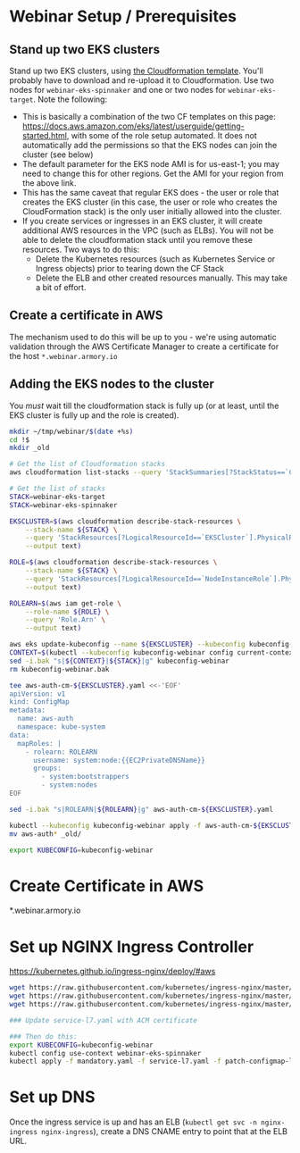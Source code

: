 # Webinar Setup / Prerequisites

## Stand up two EKS clusters
Stand up two EKS clusters, using [the Cloudformation template](misc/eks.yml).  You'll probably have to download and re-upload it to Cloudformation.  Use two nodes for `webinar-eks-spinnaker` and one or two nodes for `webinar-eks-target`.  Note the following:
* This is basically a combination of the two CF templates on this page: https://docs.aws.amazon.com/eks/latest/userguide/getting-started.html, with some of the role setup automated.  It does not automatically add the permissions so that the EKS nodes can join the cluster (see below)
* The default parameter for the EKS node AMI is for us-east-1; you may need to change this for other regions.  Get the AMI for your region from the above link.
* This has the same caveat that regular EKS does - the user or role that creates the EKS cluster (in this case, the user or role who creates the CloudFormation stack) is the only user initially allowed into the cluster.
* If you create services or ingresses in an EKS cluster, it will create additional AWS resources in the VPC (such as ELBs).  You will not be able to delete the cloudformation stack until you remove these resources.  Two ways to do this:
    * Delete the Kubernetes resources (such as Kubernetes Service or Ingress objects) prior to tearing down the CF Stack
    * Delete the ELB and other created resources manually.  This may take a bit of effort.

## Create a certificate in AWS
The mechanism used to do this will be up to you - we're using automatic validation through the AWS Certificate Manager to create a certificate for the host `*.webinar.armory.io`

## Adding the EKS nodes to the cluster
You *must* wait till the cloudformation stack is fully up (or at least, until the EKS cluster is fully up and the role is created).
```bash
mkdir ~/tmp/webinar/$(date +%s)
cd !$
mkdir _old

# Get the list of Cloudformation stacks
aws cloudformation list-stacks --query 'StackSummaries[?StackStatus==`CREATE_COMPLETE` && TemplateDescription==`Amazon EKS Sample VPC`]'

# Get the list of stacks
STACK=webinar-eks-target
STACK=webinar-eks-spinnaker

EKSCLUSTER=$(aws cloudformation describe-stack-resources \
    --stack-name ${STACK} \
    --query 'StackResources[?LogicalResourceId==`EKSCluster`].PhysicalResourceId' \
    --output text)

ROLE=$(aws cloudformation describe-stack-resources \
    --stack-name ${STACK} \
    --query 'StackResources[?LogicalResourceId==`NodeInstanceRole`].PhysicalResourceId' \
    --output text)

ROLEARN=$(aws iam get-role \
    --role-name ${ROLE} \
    --query 'Role.Arn' \
    --output text)

aws eks update-kubeconfig --name ${EKSCLUSTER} --kubeconfig kubeconfig-webinar
CONTEXT=$(kubectl --kubeconfig kubeconfig-webinar config current-context)
sed -i.bak "s|${CONTEXT}|${STACK}|g" kubeconfig-webinar
rm kubeconfig-webinar.bak

tee aws-auth-cm-${EKSCLUSTER}.yaml <<-'EOF'
apiVersion: v1
kind: ConfigMap
metadata:
  name: aws-auth
  namespace: kube-system
data:
  mapRoles: |
    - rolearn: ROLEARN
      username: system:node:{{EC2PrivateDNSName}}
      groups:
        - system:bootstrappers
        - system:nodes
EOF

sed -i.bak "s|ROLEARN|${ROLEARN}|g" aws-auth-cm-${EKSCLUSTER}.yaml

kubectl --kubeconfig kubeconfig-webinar apply -f aws-auth-cm-${EKSCLUSTER}.yaml
mv aws-auth* _old/

export KUBECONFIG=kubeconfig-webinar
```

# Create Certificate in AWS
*.webinar.armory.io

# Set up NGINX Ingress Controller
https://kubernetes.github.io/ingress-nginx/deploy/#aws

```bash
wget https://raw.githubusercontent.com/kubernetes/ingress-nginx/master/deploy/mandatory.yaml
wget https://raw.githubusercontent.com/kubernetes/ingress-nginx/master/deploy/provider/aws/service-l7.yaml
wget https://raw.githubusercontent.com/kubernetes/ingress-nginx/master/deploy/provider/aws/patch-configmap-l7.yaml

### Update service-l7.yaml with ACM certificate

### Then do this:
export KUBECONFIG=kubeconfig-webinar
kubectl config use-context webinar-eks-spinnaker
kubectl apply -f mandatory.yaml -f service-l7.yaml -f patch-configmap-l7.yaml
```

# Set up DNS
Once the ingress service is up and has an ELB (`kubectl get svc -n nginx-ingress nginx-ingress`), create a DNS CNAME entry to point that at the ELB URL.